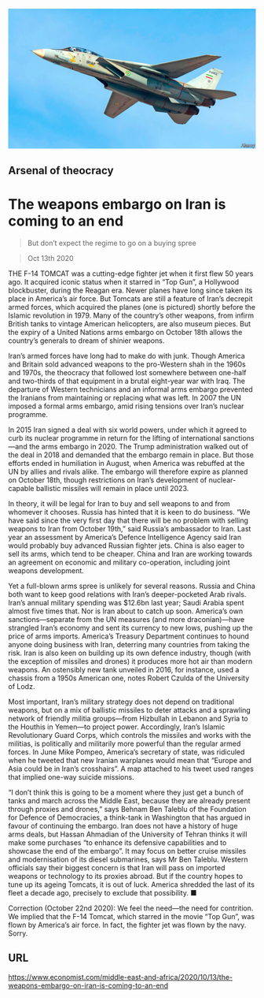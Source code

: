 ![](./images/20201017_MAP006.jpg)

## Arsenal of theocracy

# The weapons embargo on Iran is coming to an end

> But don’t expect the regime to go on a buying spree

> Oct 13th 2020

THE F-14 TOMCAT was a cutting-edge fighter jet when it first flew 50 years ago. It acquired iconic status when it starred in “Top Gun”, a Hollywood blockbuster, during the Reagan era. Newer planes have long since taken its place in America’s air force. But Tomcats are still a feature of Iran’s decrepit armed forces, which acquired the planes (one is pictured) shortly before the Islamic revolution in 1979. Many of the country’s other weapons, from infirm British tanks to vintage American helicopters, are also museum pieces. But the expiry of a United Nations arms embargo on October 18th allows the country’s generals to dream of shinier weapons.

Iran’s armed forces have long had to make do with junk. Though America and Britain sold advanced weapons to the pro-Western shah in the 1960s and 1970s, the theocracy that followed lost somewhere between one-half and two-thirds of that equipment in a brutal eight-year war with Iraq. The departure of Western technicians and an informal arms embargo prevented the Iranians from maintaining or replacing what was left. In 2007 the UN imposed a formal arms embargo, amid rising tensions over Iran’s nuclear programme.

In 2015 Iran signed a deal with six world powers, under which it agreed to curb its nuclear programme in return for the lifting of international sanctions—and the arms embargo in 2020. The Trump administration walked out of the deal in 2018 and demanded that the embargo remain in place. But those efforts ended in humiliation in August, when America was rebuffed at the UN by allies and rivals alike. The embargo will therefore expire as planned on October 18th, though restrictions on Iran’s development of nuclear-capable ballistic missiles will remain in place until 2023.

In theory, it will be legal for Iran to buy and sell weapons to and from whomever it chooses. Russia has hinted that it is keen to do business. “We have said since the very first day that there will be no problem with selling weapons to Iran from October 19th,” said Russia’s ambassador to Iran. Last year an assessment by America’s Defence Intelligence Agency said Iran would probably buy advanced Russian fighter jets. China is also eager to sell its arms, which tend to be cheaper. China and Iran are working towards an agreement on economic and military co-operation, including joint weapons development.

Yet a full-blown arms spree is unlikely for several reasons. Russia and China both want to keep good relations with Iran’s deeper-pocketed Arab rivals. Iran’s annual military spending was $12.6bn last year; Saudi Arabia spent almost five times that. Nor is Iran about to catch up soon. America’s own sanctions—separate from the UN measures (and more draconian)—have strangled Iran’s economy and sent its currency to new lows, pushing up the price of arms imports. America’s Treasury Department continues to hound anyone doing business with Iran, deterring many countries from taking the risk. Iran is also keen on building up its own defence industry, though (with the exception of missiles and drones) it produces more hot air than modern weapons. An ostensibly new tank unveiled in 2016, for instance, used a chassis from a 1950s American one, notes Robert Czulda of the University of Lodz.

Most important, Iran’s military strategy does not depend on traditional weapons, but on a mix of ballistic missiles to deter attacks and a sprawling network of friendly militia groups—from Hizbullah in Lebanon and Syria to the Houthis in Yemen—to project power. Accordingly, Iran’s Islamic Revolutionary Guard Corps, which controls the missiles and works with the militias, is politically and militarily more powerful than the regular armed forces. In June Mike Pompeo, America’s secretary of state, was ridiculed when he tweeted that new Iranian warplanes would mean that “Europe and Asia could be in Iran’s crosshairs”. A map attached to his tweet used ranges that implied one-way suicide missions.

“I don’t think this is going to be a moment where they just get a bunch of tanks and march across the Middle East, because they are already present through proxies and drones,” says Behnam Ben Taleblu of the Foundation for Defence of Democracies, a think-tank in Washington that has argued in favour of continuing the embargo. Iran does not have a history of huge arms deals, but Hassan Ahmadian of the University of Tehran thinks it will make some purchases “to enhance its defensive capabilities and to showcase the end of the embargo”. It may focus on better cruise missiles and modernisation of its diesel submarines, says Mr Ben Taleblu. Western officials say their biggest concern is that Iran will pass on imported weapons or technology to its proxies abroad. But if the country hopes to tune up its ageing Tomcats, it is out of luck. America shredded the last of its fleet a decade ago, precisely to exclude that possibility. ■

Correction (October 22nd 2020): We feel the need—the need for contrition. We implied that the F-14 Tomcat, which starred in the movie “Top Gun”, was flown by America’s air force. In fact, the fighter jet was flown by the navy. Sorry.

## URL

https://www.economist.com/middle-east-and-africa/2020/10/13/the-weapons-embargo-on-iran-is-coming-to-an-end
